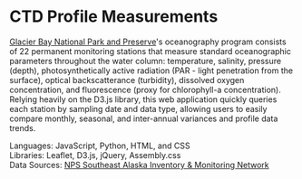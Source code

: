 # CTD Profile Measurements

[Glacier Bay National Park and Preserve](https://www.nps.gov/glba/index.htm)'s oceanography program consists of 22 permanent monitoring stations that measure standard oceanographic parameters throughout the water column: temperature, salinity, pressure (depth), photosynthetically active radiation (PAR - light penetration from the surface), optical backscatterance (turbidity), dissolved oxygen concentration, and fluorescence (proxy for
chlorophyll-a concentration). Relying heavily on the D3.js library, this web application quickly queries each station by sampling date and data type, allowing users to easily compare monthly, seasonal, and inter-annual variances and profile data trends.

Languages: JavaScript, Python, HTML, and CSS\
Libraries: Leaflet, D3.js, jQuery, Assembly.css\
Data Sources: [NPS Southeast Alaska Inventory & Monitoring Network](https://www.nps.gov/im/sean/oceanography.htm)
